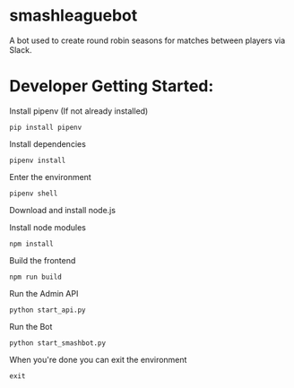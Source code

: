 # smashleaguebot
A bot used to create round robin seasons for matches between players via Slack.

# Developer Getting Started:
Install pipenv (If not already installed)
```
pip install pipenv
```

Install dependencies
```
pipenv install
```

Enter the environment
```
pipenv shell
```

Download and install node.js

Install node modules
```
npm install
```

Build the frontend
```
npm run build
```

Run the Admin API
```
python start_api.py
```

Run the Bot
```
python start_smashbot.py
```

When you're done you can exit the environment
```
exit
```